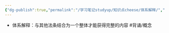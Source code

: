 ```yaml
---
{"dg-publish":true,"permalink":"/学习笔记studyup/知识点cheese/体系解释/","dgPassFrontmatter":true,"noteIcon":"","created":"2024-07-16T10:04:14.391+08:00","updated":"2024-09-11T12:25:42.293+08:00"}
---
```


- 体系解释：与其他法条结合为一个整体才能获得完整的内容 #背诵/概念 